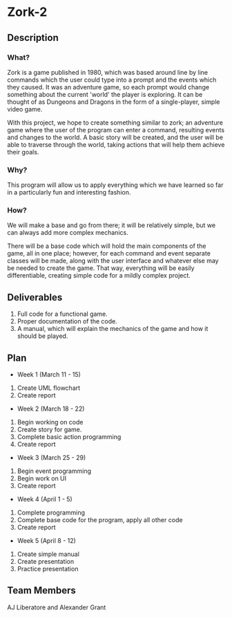 # Zork-2
## Description
### What?
Zork is a game published in 1980, which was based around line by line commands which the user could type into a prompt and the events which they caused. It was an adventure game, so each prompt would change something about the current 'world' the player is exploring. It can be thought of as Dungeons and Dragons in the form of a single-player, simple video game.

With this project, we hope to create something similar to zork; an adventure game where the user of the program can enter a command, resulting events and changes to the world. A basic story will be created, and the user will be able to traverse through the world, taking actions that will help them achieve their goals.
### Why?
This program will allow us to apply everything which we have learned so far in a particularly fun and interesting fashion.
### How? 
We will make a base and go from there; it will be relatively simple, but we can always add more complex mechanics.

There will be a base code which will hold the main components of the game, all in one place; however, for each command and event separate classes will be made, along with the user interface and whatever else may be needed to create the game. That way, everything will be easily differentiable, creating simple code for a mildly complex project.
## Deliverables
1. Full code for a functional game.
2. Proper documentation of the code.
3. A manual, which will explain the mechanics of the game and how it should be played.
## Plan
- Week 1 (March 11 - 15)
1. Create UML flowchart
2. Create report
- Week 2 (March 18 - 22)
1. Begin working on code
2. Create story for game.
3. Complete basic action programming
4. Create report
- Week 3 (March 25 - 29)
1. Begin event programming
2. Begin work on UI
3. Create report
- Week 4 (April 1 - 5)
1. Complete programming
2. Complete base code for the program, apply all other code
3. Create report
- Week 5 (April 8 - 12)
1. Create simple manual
2. Create presentation
3. Practice presentation
## Team Members
AJ Liberatore and Alexander Grant
